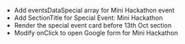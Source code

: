 - Add eventsDataSpecial array for Mini Hackathon event
- Add SectionTitle for Special Event: Mini Hackathon
- Render the special event card before 13th Oct section
- Modify onClick to open Google form for Mini Hackathon
